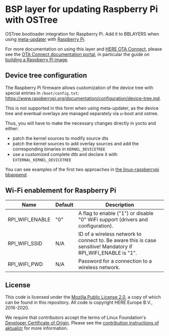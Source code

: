 # BSP layer for updating Raspberry Pi with OSTree

OSTree bootloader integration for Raspberry Pi. Add it to BBLAYERS when using [meta-updater](https://github.com/advancedtelematic/meta-updater) with [Raspberry Pi](https://github.com/agherzan/meta-raspberrypi).

For more documentation on using this layer and [HERE OTA Connect](https://connect.ota.here.com/), please see the [OTA Connect documentation portal](https://docs.ota.here.com/), in particular the guide on [building a Raspberry Pi image](https://docs.ota.here.com/ota-client/latest/build-raspberry.html).

## Device tree configuration

The Raspberry Pi firmware allows customization of the device tree with special entries in `/boot/config.txt`:
<https://www.raspberrypi.org/documentation/configuration/device-tree.md>.

This is not supported in this form when using meta-updater, as the device tree and eventual overlays are managed separately via u-boot and ostree.

Thus, you will have to make the necessary changes directly in yocto and either:

- patch the kernel sources to modify source dts
- patch the kernel sources to add overlay sources and add the corresponding binaries in `KERNEL_DEVICETREE`
- use a customized complete dtb and declare it with `EXTERNAL_KERNEL_DEVICETREE`

You can see examples of the first two approaches in [the linux-raspberrypi bbappend](recipes-kernel/linux/linux-raspberrypi_%.bbappend).

## Wi-Fi enablement for Raspberry Pi

| Name | Default | Description |
|---|---|---|
| RPI_WIFI_ENABLE | "0" | A flag to enable ("1") or disable "0" WiFi support (drivers and configuration). |
| RPI_WIFI_SSID | N/A| ID of a wireless network to connect to. Be aware this is case sensitive! Mandatory if RPI_WIFI_ENABLE is "1". |
| RPI_WIFI_PWD | N/A |  Password for a connection to a wireless network. |

## License

This code is licensed under the [Mozilla Public License 2.0](LICENSE), a copy of which can be found in this repository. All code is copyright HERE Europe B.V., 2016-2020.

We require that contributors accept the terms of Linux Foundation's [Developer Certificate of Origin](https://developercertificate.org/). Please see the [contribution instructions of aktualizr](https://github.com/advancedtelematic/aktualizr/blob/master/CONTRIBUTING.md) for more information.
